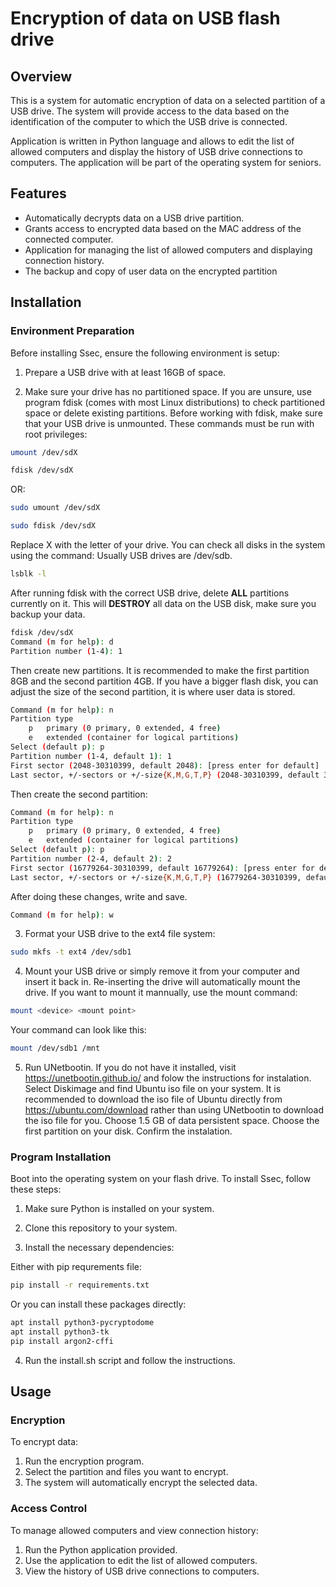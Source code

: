 # Encryption of data on USB flash drive

## Overview

This is a system for automatic encryption of data on a selected partition of a USB drive. The system 
will provide access to the data based on the identification of the computer to which the USB drive is connected. 

Application is written in Python language and allows to edit the list of allowed computers and display 
the history of USB drive connections to computers. The application will be part of the operating system for seniors. 

## Features

- Automatically decrypts data on a USB drive partition.
- Grants access to encrypted data based on the MAC address of the connected computer.
- Application for managing the list of allowed computers and displaying connection history.
- The backup and copy of user data on the encrypted partition

## Installation

### Environment Preparation

Before installing Ssec, ensure the following environment is setup:

1. Prepare a USB drive with at least 16GB of space.

2. Make sure your drive has no partitioned space. If you are unsure, use program fdisk 
(comes with most Linux distributions) to check partitioned space or delete existing 
partitions. Before working with fdisk, make sure that your USB drive is unmounted.
These commands must be run with root privileges:
```bash
umount /dev/sdX
```
```bash
fdisk /dev/sdX
```
OR:
```bash
sudo umount /dev/sdX
```
```bash
sudo fdisk /dev/sdX
```
Replace X with the letter of your drive. You can check all disks in the system using the command:
Usually USB drives are /dev/sdb.
```bash
lsblk -l
```
After running fdisk with the correct USB drive, delete **ALL** partitions currently on it. This will 
**DESTROY** all data on the USB disk, make sure you backup your data.
```bash
fdisk /dev/sdX
Command (m for help): d
Partition number (1-4): 1
```

Then create new partitions. It is recommended to make the first partition 8GB and the second partition
4GB. If you have a bigger flash disk, you can adjust the size of the second partition, it is where user data
is stored.
```bash
Command (m for help): n
Partition type
	p	primary (0 primary, 0 extended, 4 free)
	e	extended (container for logical partitions)
Select (default p): p
Partition number (1-4, default 1): 1
First sector (2048-30310399, default 2048): [press enter for default]
Last sector, +/-sectors or +/-size{K,M,G,T,P} (2048-30310399, default 30310399): +8G
```
Then create the second partition:
	
```bash
Command (m for help): n
Partition type
	p	primary (0 primary, 0 extended, 4 free)
	e	extended (container for logical partitions)
Select (default p): p
Partition number (2-4, default 2): 2
First sector (16779264-30310399, default 16779264): [press enter for default]
Last sector, +/-sectors or +/-size{K,M,G,T,P} (16779264-30310399, default 30310399): +4G
```
After doing these changes, write and save.
```bash
Command (m for help): w
```

3. Format your USB drive to the ext4 file system:
```bash
sudo mkfs -t ext4 /dev/sdb1
```

4. Mount your USB drive or simply remove it from your computer and insert it back in. Re-inserting the 
drive will automatically mount the drive. If you want to mount it mannually, use the mount command:
```bash
mount <device> <mount point>
```
Your command can look like this:
```bash
mount /dev/sdb1 /mnt
```

5. Run UNetbootin. If you do not have it installed, visit https://unetbootin.github.io/ and folow the 
instructions for instalation. Select Diskimage and find Ubuntu iso file on your system. It is recommended 
to download the iso file of Ubuntu directly from https://ubuntu.com/download rather than using UNetbootin
to download the iso file for you. Choose 1.5 GB of data persistent space. Choose the first partition 
on your disk. Confirm the instalation.


### Program Installation

Boot into the operating system on your flash drive. To install Ssec, follow these steps:

1. Make sure Python is installed on your system.

2. Clone this repository to your system.

3. Install the necessary dependencies:

Either with pip requrements file:
```bash
pip install -r requirements.txt
```
Or you can install these packages directly:
```bash
apt install python3-pycryptodome
apt install python3-tk
pip install argon2-cffi
```

4. Run the install.sh script and follow the instructions.

## Usage

### Encryption

To encrypt data:

1. Run the encryption program.
2. Select the partition and files you want to encrypt.
3. The system will automatically encrypt the selected data.

### Access Control

To manage allowed computers and view connection history:

1. Run the Python application provided.
2. Use the application to edit the list of allowed computers.
3. View the history of USB drive connections to computers.
